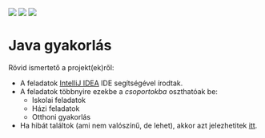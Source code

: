 ![](https://img.shields.io/github/last-commit/arondev/java_gyakorlas.svg) ![](https://img.shields.io/github/issues-raw/arondev/java_gyakorlas.svg) [<img src="https://img.shields.io/discord/551481831309180928.svg?label=discord">](https://discord.gg/FcMepyM)
# Java gyakorlás 

Rövid ismertető a projekt(ek)ről: 
* A feladatok [IntelliJ IDEA][IDEA] IDE segítségével írodtak. 
* A feladatok többnyire ezekbe a _csoportokba_ oszthatóak be:
    * Iskolai feladatok
    * Házi feladatok
    * Otthoni gyakorlás
 * Ha hibát találtok (ami nem valószínű, de lehet), akkor azt jelezhetitek [itt][issues].



[IDEA]: https://www.jetbrains.com/idea/
[Issues]: https://github.com/arondev/java_gyakorlas/issues
